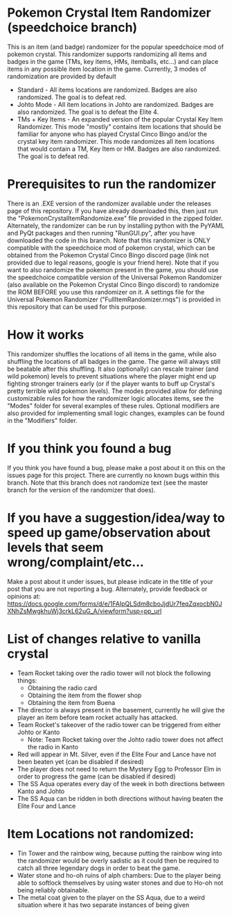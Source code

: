 # Pokemon Crystal Item Randomizer (speedchoice branch)
This is an item (and badge) randomizer for the popular speedchoice mod of pokemon crystal. This randomizer supports randomizing all items and badges in the game (TMs, key items, HMs, itemballs, etc...) and can place items in any possible item location in the game. Currently, 3 modes of randomization are provided by default
  * Standard - All items locations are randomized. Badges are also randomized. The goal is to defeat red.
  * Johto Mode - All item locations in Johto are randomized. Badges are also randomized. The goal is to defeat the Elite 4.
  * TMs + Key Items - An expanded version of the popular Crystal Key Item Randomizer. This mode "mostly" contains item locations that should be familiar for anyone who has played Crystal Cinco Bingo and/or the crystal key item randomizer. This mode randomizes all item locations that would contain a TM, Key Item or HM. Badges are also randomized. The goal is to defeat red.

# Prerequisites to run the randomizer
There is an .EXE version of the randomizer available under the releases page of this repository. If you have already downloaded this, then just run the "PokemonCrystalItemRandomize.exe" file provided in the zipped folder.
Alternately, the randomizer can be run by installing python with the PyYAML and PyQt packages and then running "RunGUI.py", after you have downloaded the code in this branch.
Note that this randomizer is ONLY compatible with the speedchoice mod of pokemon crystal, which can be obtained from the Pokemon Crystal Cinco Bingo discord page (link not provided due to legal reasons, google is your friend here). Note that if you want to also randomize the pokemon present in the game, you should use the speedchoice compatible version of the Universal Pokemon Randomizer (also available on the Pokemon Crystal Cinco Bingo discord) to randomize the ROM BEFORE you use this randomizer on it. A settings file for the Universal Pokemon Randomizer ("FullItemRandomizer.rnqs") is provided in this repository that can be used for this purpose.

# How it works
This randomizer shuffles the locations of all items in the game, while also shuffling the locations of all badges in the game. The game will always still be beatable after this shuffling. It also (optionally) can rescale trainer (and wild pokemon) levels to prevent situations where the player might end up fighting stronger trainers early (or if the player wants to buff up Crystal's pretty terrible wild pokemon levels). The modes provided allow for defining customizable rules for how the randomizer logic allocates items, see the "Modes" folder for several examples of these rules. Optional modifiers are also provided for implementing small logic changes, examples can be found in the "Modifiers" folder.

# If you think you found a bug
If you think you have found a bug, please make a post about it on this on the issues page for this project. There are currently no known bugs within this branch. Note that this branch does not randomize text (see the master branch for the version of the randomizer that does).

# If you have a suggestion/idea/way to speed up game/observation about levels that seem wrong/complaint/etc...
Make a post about it under issues, but please indicate in the title of your post that you are not reporting a bug. Alternately, provide feedback or opinions at: https://docs.google.com/forms/d/e/1FAIpQLSdm8cboJjdUr7feqZqxocbN0JXNhZsMwgkhuWj3crkL62uG_A/viewform?usp=pp_url

# List of changes relative to vanilla crystal
  * Team Rocket taking over the radio tower will not block the following things:
    * Obtaining the radio card
    * Obtaining the item from the flower shop
    * Obtaining the item from Buena
  * The director is always present in the basement, currently he will give the player an item before team rocket actually has attacked.
  * Team Rocket's takeover of the radio tower can be triggered from either Johto or Kanto
    * Note: Team Rocket taking over the Johto radio tower does not affect the radio in Kanto
  * Red will appear in Mt. Silver, even if the Elite Four and Lance have not been beaten yet (can be disabled if desired)
  * The player does not need to return the Mystery Egg to Professor Elm in order to progress the game (can be disabled if desired)
  * The SS Aqua operates every day of the week in both directions between Kanto and Johto
  * The SS Aqua can be ridden in both directions without having beaten the Elite Four and Lance
# Item Locations not randomized:
  * Tin Tower and the rainbow wing, because putting the rainbow wing into the randomizer would be overly sadistic as it could then be required to catch all three legendary dogs in order  to beat the game.
  * Water stone and ho-oh ruins of alph chambers: Due to the player being able to softlock themselves by using water stones and due to Ho-oh not being reliably obtainable.
  * The metal coat given to the player on the SS Aqua, due to a weird situation where it has two separate instances of being given

